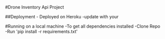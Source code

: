 #Drone Inventory Api Project

##Deployment
    - Deployed on Heroku
    -update with your <heroku-url>

#Running on a local machine
    -To get all dependencies installed
    -Clone Repo
    -Run 'pip install -r requirements.txt'